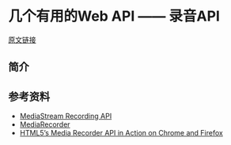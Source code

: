 # 几个有用的Web API —— 录音API

[原文链接](https://denzel.netlify.com/js/useful_webapis_audiocontext.html?_=65312387656512)

## 简介

<Recorder-Demo1/>


## 参考资料
- [MediaStream Recording API](https://developer.mozilla.org/en-US/docs/Web/API/MediaStream_Recording_API)
- [MediaRecorder](https://developer.mozilla.org/en-US/docs/Web/API/MediaRecorder)
- [HTML5’s Media Recorder API in Action on Chrome and Firefox](https://addpipe.com/blog/mediarecorder-api/)
